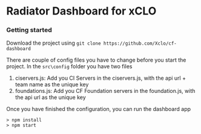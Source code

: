 # Radiator Dashboard for xCLO

### Getting started

Download the project using `git clone https://github.com/Xclo/cf-dashboard`

There are couple of config files you have to change before you start the project. In the `src\config` folder you have two files

1. ciservers.js: Add you CI Servers in the ciservers.js, with the api url + team name as the unique key
2. foundations.js: Add you CF Foundation servers in the foundation.js, with the api url as the unique key

Once you have finished the configuration, you can run the dashboard app

```
> npm install
> npm start
```

